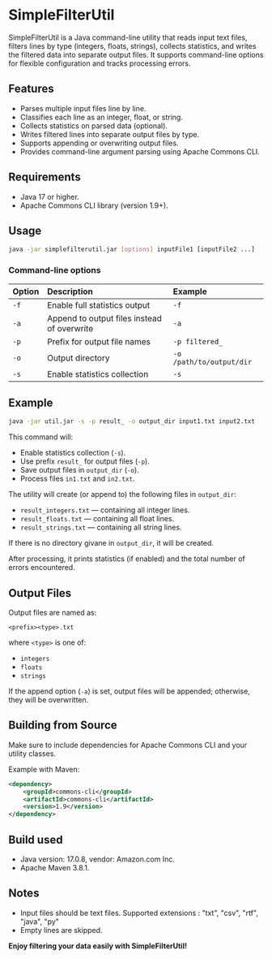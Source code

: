 # SimpleFilterUtil

SimpleFilterUtil is a Java command-line utility that reads input text files, filters lines by type (integers, floats, strings), collects statistics, and writes the filtered data into separate output files. It supports command-line options for flexible configuration and tracks processing errors.

## Features

- Parses multiple input files line by line.
- Classifies each line as an integer, float, or string.
- Collects statistics on parsed data (optional).
- Writes filtered lines into separate output files by type.
- Supports appending or overwriting output files.
- Provides command-line argument parsing using Apache Commons CLI.


## Requirements

- Java 17 or higher.
- Apache Commons CLI library (version 1.9+).
  

## Usage

```bash
java -jar simplefilterutil.jar [options] inputFile1 [inputFile2 ...]
```


### Command-line options

| Option | Description | Example |
| :-- | :-- | :-- |
| `-f` | Enable full statistics output | `-f` |
| `-a` | Append to output files instead of overwrite | `-a` |
| `-p` | Prefix for output file names | `-p filtered_` |
| `-o` | Output directory | `-o /path/to/output/dir` |
| `-s` | Enable statistics collection | `-s` |

## Example

```bash
java -jar util.jar -s -p result_ -o output_dir input1.txt input2.txt
```

This command will:

- Enable statistics collection (`-s`).
- Use prefix `result_` for output files (`-p`).
- Save output files in `output_dir` (`-o`).
- Process files `in1.txt` and `in2.txt`.

The utility will create (or append to) the following files in `output_dir`:

- `result_integers.txt` — containing all integer lines.
- `result_floats.txt` — containing all float lines.
- `result_strings.txt` — containing all string lines.

If there is no directory givane in `output_dir`, it will be created.

After processing, it prints statistics (if enabled) and the total number of errors encountered.

## Output Files

Output files are named as:

```
<prefix><type>.txt
```

where `<type>` is one of:

- `integers`
- `floats`
- `strings`

If the append option (`-a`) is set, output files will be appended; otherwise, they will be overwritten.


## Building from Source

Make sure to include dependencies for Apache Commons CLI and your utility classes.

Example with Maven:

```xml
<dependency>
    <groupId>commons-cli</groupId>
    <artifactId>commons-cli</artifactId>
    <version>1.9</version>
</dependency>
```
## Build used
- Java version: 17.0.8, vendor: Amazon.com Inc.
- Apache Maven 3.8.1.

## Notes

- Input files should be text files. Supported extensions : "txt", "csv", "rtf", "java", "py"
- Empty lines are skipped.



**Enjoy filtering your data easily with SimpleFilterUtil!**

